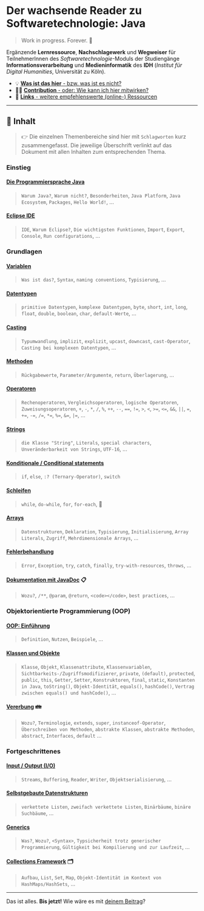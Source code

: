 # Der wachsende Reader zu Softwaretechnologie: Java
> Work in progress. Forever. :snail:

Ergänzende **Lernressource**, **Nachschlagewerk** und **Wegweiser** für TeilnehmerInnen des _Softwaretechnologie_-Moduls der Studiengänge **Informationsverarbeitung** und **Medieninformatik** des **IDH** (_Institut für Digital Humanities_, Universität zu Köln).

-   :bulb: [**Was ist das hier** - bzw. was ist es nicht?](/Was-Ist-Das.md)
-   :woman_technologist: [**Contribution** - oder: Wie kann ich hier mitwirken?](/Mitwirken.md)
-   :link: [**Links** - weitere empfehlenswerte (online-) Ressourcen](/Links.md)

-----------------------

## :book: Inhalt

> :point_right: Die einzelnen Themenbereiche sind hier mit `Schlagworten` kurz zusammengefasst. Die jeweilige Überschrift verlinkt auf das Dokument mit allen Inhalten zum entsprechenden Thema.

### Einstieg

#### [Die Programmiersprache Java](/documents/Die-Programmiersprache-Java.md) <!-- :coffee: -->

> `Warum Java?`, `Warum nicht?`, `Besonderheiten`, `Java Platform`, `Java Ecosystem`, `Packages`, `Hello World!`, ...

#### [Eclipse IDE](/documents/Eclipse-IDE.md) <!-- :waning_crescent_moon: -->

> `IDE`, `Warum Eclipse?`, `Die wichtigsten Funktionen`, `Import`, `Export`, `Console`, `Run configurations`, ...

### Grundlagen

#### [Variablen](/documents/Variablen.md) <!-- :label: -->

> `Was ist das?`, `Syntax`, `naming conventions`, `Typisierung`, ...

#### [Datentypen](/documents/Datentypen.md) <!-- :1234: -->

> `primitive Datentypen`, `komplexe Datentypen`, `byte`, `short`, `int`, `long`, `float`, `double`, `boolean`, `char`, `default-Werte`, ...

#### [Casting](/documents/Casting.md) <!-- :performing_arts: -->

> `Typumwandlung`, `implizit`, `explizit`, `upcast`, `downcast`, `cast-Operator`, `Casting bei komplexen Datentypen`, ...

#### [Methoden](/documents/Methoden.md) <!-- :clamp: -->

> `Rückgabewerte`, `Parameter/Argumente`, `return`, `Überlagerung`, ...

#### [Operatoren](/documents/Operatoren.md) <!-- :symbols: -->

> `Rechenoperatoren`, `Vergleichsoperatoren`, `logische Operatoren`, `Zuweisungsoperatoren`, `+`, `-`, `*`, `/`, `%`, `++`, `--`, `==`, `!=`, `>`, `<`, `>=`, `<=`, `&&`, `||`, `=`, `+=`, `-=`, `/=`, `*=`, `%=`, `&=`, `|=`, ...

#### [Strings](/documents/Strings.md) <!-- :ab: -->

> `die Klasse "String"`, `Literals`, `special characters`, `Unveränderbarkeit von Strings`, `UTF-16`, ...

#### [Konditionale / Conditional statements](/documents/Conditionals.md) <!-- :railway_track: -->

> `if`, `else`, `:? (Ternary-Operator)`, `switch`

#### [Schleifen](/documents/Arrays.md) <!-- :ribbon: -->

> `while`, `do-while`, `for`, `for-each`, :ribbon:

#### [Arrays](/documents/Arrays.md) <!-- :package: -->

> `Datenstrukturen`, `Deklaration`, `Typisierung`, `Initialisierung`, `Array Literals`, `Zugriff`, `Mehrdimensionale Arrays`, ...

#### [Fehlerbehandlung](/documents/Fehlerbehandlung.md) <!-- :x: -->

> `Error`, `Exception`, `try`, `catch`, `finally`, `try-with-resources`, `throws`, ...

#### [Dokumentation mit JavaDoc](/documents/JavaDoc.md) :clipboard:

> `Wozu?`, `/**`, `@param`, `@return`, `<code></code>`, `best practices`, ...

### Objektorientierte Programmierung (OOP)

#### [OOP: Einführung](/documents/OOP-Einführung.md) <!-- :moyai: -->

> `Definition`, `Nutzen`, `Beispiele`, ...

#### [Klassen und Objekte](/documents/Klassen-und-Objekte.md) <!-- :building_construction: -->

> `Klasse`, `Objekt`, `Klassenattribute`, `Klassenvariablen`, `Sichtbarkeits-/Zugriffsmodifizierer`, `private`, `(default)`, `protected`, `public`, `this`, `Getter`, `Setter`, `Konstruktoren`, `final`, `static`, `Konstanten in Java`, `toString()`, `Objekt-Identität`, `equals()`, `hashCode()`, `Vertrag zwischen equals() und hashCode()`, ...

#### [Vererbung](/documents/Vererbung.md) :family:

> `Wozu?`, `Terminologie`, `extends`, `super`, `instanceof-Operator`, `Überschreiben von Methoden`, `abstrakte Klassen`, `abstrakte Methoden`, `abstract`, `Interfaces`, `default` ...

### Fortgeschrittenes

#### [Input / Output (I/O)](/documents/IO.md) <!-- :fast_forward: -->

> `Streams`, `Buffering`, `Reader`, `Writer`, `Objektserialisierung`, ...

#### [Selbstgebaute Datenstrukturen](/documents/Datenstrukturen.md) <!-- :chains: -->

> `verkettete Listen`, `zweifach verkettete Listen`, `Binärbäume`, `binäre Suchbäume`, ...

#### [Generics](/documents/Generics.md) <!-- :pushpin: -->

> `Was?`, `Wozu?`, `<Syntax>`, `Typsicherheit trotz generischer Programmierung`, `Gültigkeit bei Kompilierung und zur Laufzeit`, ...

#### [Collections Framework](/documents/Collections-Framework.md) :card_index_dividers:

> `Aufbau`, `List`, `Set`, `Map`, `Objekt-Identität im Kontext von HashMaps/HashSets`, ...


-----------------------
Das ist alles. **Bis jetzt!** Wie wäre es mit [deinem Beitrag](/Mitwirken.md)?